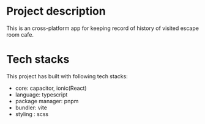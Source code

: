 # Project description

This is an cross-platform app for keeping record of history of visited escape room cafe.

# Tech stacks

This project has built with following tech stacks:

- core: capacitor, ionic(React)
- language: typescript
- package manager: pnpm
- bundler: vite
- styling : scss
